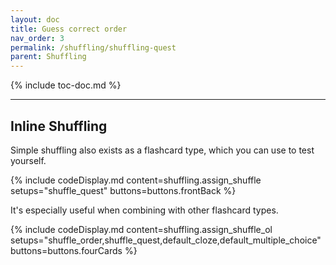 ```yaml
---
layout: doc
title: Guess correct order
nav_order: 3
permalink: /shuffling/shuffling-quest
parent: Shuffling
---
```


{% include toc-doc.md %}

---
## Inline Shuffling

Simple shuffling also exists as a flashcard type, which you can use to test yourself.

{% include codeDisplay.md content=shuffling.assign_shuffle setups="shuffle_quest" buttons=buttons.frontBack %}

It's especially useful when combining with other flashcard types.

{% include codeDisplay.md content=shuffling.assign_shuffle_ol setups="shuffle_order,shuffle_quest,default_cloze,default_multiple_choice" buttons=buttons.fourCards %}
